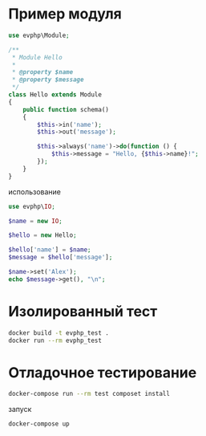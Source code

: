 # Пример модуля

```php
use evphp\Module;

/**
 * Module Hello
 *
 * @property $name
 * @property $message
 */
class Hello extends Module
{
    public function schema()
    {
        $this->in('name');
        $this->out('message');

        $this->always('name')->do(function () {
            $this->message = "Hello, {$this->name}!";
        });
    }
}
```

использование

```php
use evphp\IO;

$name = new IO;

$hello = new Hello;

$hello['name'] = $name;
$message = $hello['message'];

$name->set('Alex');
echo $message->get(), "\n";
```

# Изолированный тест

```bash
docker build -t evphp_test .
docker run --rm evphp_test
```

# Отладочное тестирование

```bash
docker-compose run --rm test composet install
```

запуск

```bash
docker-compose up
```